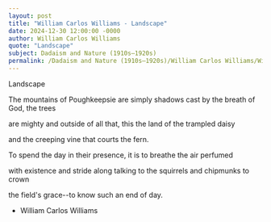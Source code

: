 ```yaml
---
layout: post
title: "William Carlos Williams - Landscape"
date: 2024-12-30 12:00:00 -0000
author: William Carlos Williams
quote: "Landscape"
subject: Dadaism and Nature (1910s–1920s)
permalink: /Dadaism and Nature (1910s–1920s)/William Carlos Williams/William Carlos Williams - Landscape
---
```


Landscape

The mountains of Poughkeepsie are simply
shadows cast by the breath of God, the trees

are mighty and outside of all that,
this the land of the trampled daisy

and the creeping vine that courts the fern.

To spend the day in their presence,
it is to breathe the air perfumed

with existence and stride along talking
to the squirrels and chipmunks to crown

the field's grace--to know such an end of day.


- William Carlos Williams

